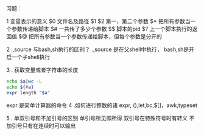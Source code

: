 习题：

1 变量表示的意义
$0 文件名及路径
$1 $2 第一，第二个参数
$* 把所有参数当一个参数传递给脚本
$# 一共传了多少个参数
$$ 脚本的pid
$? 上一个脚本执行的返回值
$@ 把所有参数当一个参数传递给脚本，但每个参数是分开的

2 .,source 与bash,sh执行的区别？
.,source 是在父shell中执行， bash,sh是开启一个子shell执行

3 . 获取变量或者字符串的长度
```sh
echo $a|wc -L
echo ${#a}
expr length "$a"
```
expr 是简单计算器的命令
4 .如何进行整数的诸
expr, (),let,bc,$[]，awk,typeset

5 . 单双引号和不加引号的区别
单引号所见即所得
双引号在特殊符号时有转义
不加引号只有在连续时可以输出